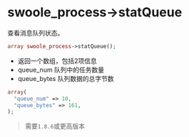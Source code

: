# swoole_process->statQueue

查看消息队列状态。

```php
array swoole_process->statQueue();
```

* 返回一个数组，包括2项信息
* queue_num 队列中的任务数量
* queue_bytes 队列数据的总字节数

```php
array(
  "queue_num" => 10,
  "queue_bytes" => 161,
);
```
> 需要`1.8.6`或更高版本  